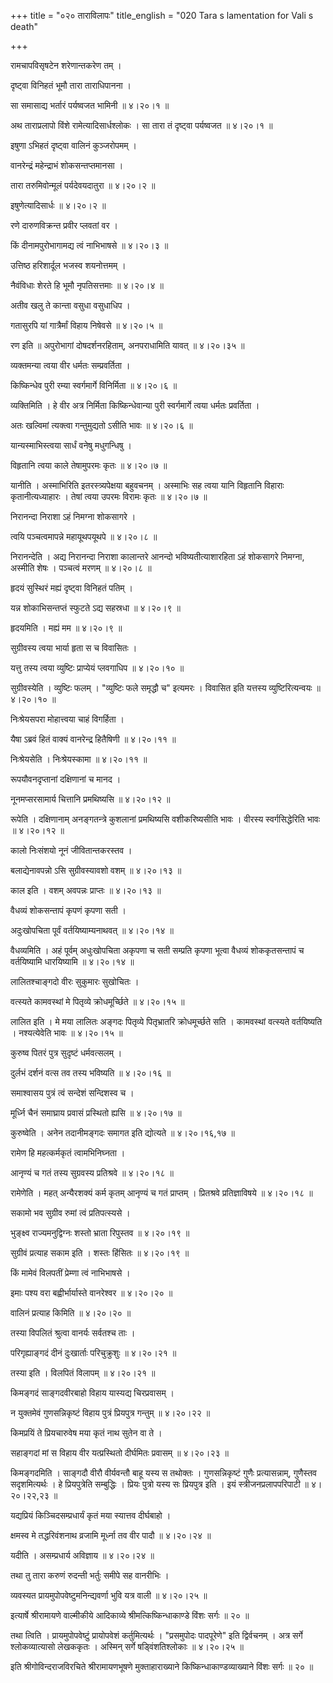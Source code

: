 +++
title = "०२० ताराविलापः"
title_english = "020 Tara s lamentation for Vali s death"

+++


रामचापविसृषटेन शरेणान्तकरेण तम् ।  

दृष्ट्वा विनिहतं भूमौ तारा ताराधिपानना ।  

सा समासाद्य भर्तारं पर्यष्वजत भामिनी  ॥  ४।२०।१  ॥   

अथ ताराप्रलापो विंशे रामेत्यादिसार्धश्लोकः । सा तारा तं दृष्ट्वा
पर्यष्वजत  ॥  ४।२०।१  ॥   

  

इषुणा ऽभिहतं दृष्ट्वा वालिनं कुञ्जरोपमम् ।  

वानरेन्द्रं महेन्द्राभं शोकसन्तप्तमानसा ।  

तारा तरुमिवोन्मूलं पर्यदेवयदातुरा  ॥  ४।२०।२  ॥   

इषुणेत्यादिसार्धः  ॥  ४।२०।२  ॥   

  

रणे दारुणविक्रन्त प्रवीर प्लवतां वर ।  

किं दीनामपुरोभागामद्य त्वं नाभिभाषसे  ॥  ४।२०।३  ॥   

उत्तिष्ठ हरिशार्दूल भजस्व शयनोत्तमम् ।  

नैवंविधाः शेरते हि भूमौ नृपतिसत्तमाः  ॥  ४।२०।४  ॥   

अतीव खलु ते कान्ता वसुधा वसुधाधिप ।  

गतासुरपि यां गात्रैर्मां विहाय निषेवसे  ॥  ४।२०।५  ॥   

रण इति  ॥  अपुरोभागां दोषदर्शनरहिताम्, अनपराधामिति यावत्  ॥  ४।२०।३५  ॥   

  

व्यक्तमन्या त्वया वीर धर्मतः सम्प्रवर्तिता ।  

किष्किन्धेव पुरी रम्या स्वर्गमार्गे विनिर्मिता  ॥  ४।२०।६  ॥   

व्यक्तिमिति । हे वीर अत्र निर्मिता किष्किन्धेवान्या पुरी स्वर्गमार्गे
त्वया धर्मतः प्रवर्तिता ।  

अतः खल्विमां त्यक्त्वा गन्तुमुद्यतो ऽसीति भावः  ॥  ४।२०।६  ॥   

  

यान्यस्माभिस्त्वया सार्धं वनेषु मधुगन्धिषु ।  

विहृतानि त्वया काले तेषामुपरमः कृतः  ॥  ४।२०।७  ॥   

यानीति । अस्माभिरिति इतरस्त्र्यपेक्षया बहुवचनम् । अस्माभिः सह त्वया यानि
विहृतानि विहाराः कृतानीत्यध्याहारः । तेषां त्वया उपरमः विरामः कृतः  ॥ 
४।२०।७  ॥   

  

निरानन्दा निराशा ऽहं निमग्ना शोकसागरे ।  

त्वयि पञ्चत्वमापन्ने महायूथपयूथपे  ॥  ४।२०।८  ॥   

निरानन्देति । अद्य निरानन्दा निराशा कालान्तरे आनन्दो भविष्यतीत्याशारहिता
ऽहं शोकसागरे निमग्ना, अस्मीति शेषः । पञ्चत्वं मरणम्  ॥  ४।२०।८  ॥   

  

हृदयं सुस्थिरं मह्यं दृष्ट्वा विनिहतं पतिम् ।  

यन्न शोकाभिसन्तप्तं स्फुटते ऽद्य सहस्रधा  ॥  ४।२०।९  ॥   

हृदयमिति । मह्यं मम  ॥  ४।२०।९  ॥   

  

सुग्रीवस्य त्वया भार्या हृता स च विवासितः ।  

यत्तु तस्य त्वया व्युष्टिः प्राप्येयं प्लवगाधिप  ॥  ४।२०।१०  ॥   

सुग्रीवस्येति । व्युष्टिः फलम् । "व्युष्टिः फले समृद्धौ च" इत्यमरः ।
विवासित इति यत्तस्य व्युष्टिरित्यन्वयः  ॥  ४।२०।१०  ॥   

  

निःश्रेयसपरा मोहात्त्वया चाहं विगर्हिता ।  

यैषा ऽब्रवं हितं वाक्यं वानरेन्द्र हितैषिणी  ॥  ४।२०।११  ॥   

निःश्रेयसेति । निःश्रेयस्कामा  ॥  ४।२०।११  ॥   

  

रूपयौवनदृप्तानां दक्षिणानां च मानद ।  

नूनमप्सरसामार्य चित्तानि प्रमथिष्यसि  ॥  ४।२०।१२  ॥   

रूपेति । दक्षिणानाम् अनङ्गतन्त्रे कुशलानां प्रमथिष्यसि वशीकरिष्यसीति
भावः । वीरस्य स्वर्गसिद्धेरिति भावः  ॥  ४।२०।१२  ॥   

  

कालो निःसंशयो नूनं जीवितान्तकरस्तव ।  

बलाद्येनावपन्नो ऽसि सुग्रीवस्यावशो वशम्  ॥  ४।२०।१३  ॥   

काल इति । वशम् अवपन्नः प्राप्तः  ॥  ४।२०।१३  ॥   

  

वैधव्यं शोकसन्तापं कृपणं कृपणा सती ।  

अदुःखोपचिता पूर्वं वर्तयिष्याम्यनाथवत्  ॥  ४।२०।१४  ॥   

वैधव्यमिति । अहं पूर्वम् अधुःखोपचिता अकृपणा च सती सम्प्रति कृपणा भूत्वा
वैधव्यं शोककृतसन्तापं च वर्तयिष्यामि धारयिष्यामि  ॥  ४।२०।१४  ॥   

  

लालितश्चाङ्गदो वीरः सुकुमारः सुखोचितः ।  

वत्स्यते कामवस्थां मे पितृव्ये क्रोधमूर्च्छिते  ॥  ४।२०।१५  ॥   

लालित इति । मे मया लालितः अङ्गदः पितृव्ये पितृभ्रातरि क्रोधमूर्च्छते सति
। कामवस्थां वत्स्यते वर्तयिष्यति । नश्यत्येवेति भावः  ॥  ४।२०।१५  ॥   

  

कुरुष्व पितरं पुत्र सुदृष्टं धर्मवत्सलम् ।  

दुर्लभं दर्शनं वत्स तव तस्य भविष्यति  ॥  ४।२०।१६  ॥   

समाश्वासय पुत्रं त्वं सन्देशं सन्दिशस्व च ।  

मूर्ध्नि चैनं समाघ्राय प्रवासं प्रस्थितो ह्यसि  ॥  ४।२०।१७  ॥   

कुरुष्वेति । अनेन तदानीमङ्गदः समागत इति द्योत्यते  ॥  ४।२०।१६,१७  ॥   

  

रामेण हि महत्कर्मकृतं त्वामभिनिघ्नता ।  

आनृण्यं च गतं तस्य सुग्रवस्य प्रतिश्रवे  ॥  ४।२०।१८  ॥   

रामेणेति । महत् अन्यैरशक्यं कर्म कृतम् आनृण्यं च गतं प्राप्तम् ।
प्रितश्रवे प्रतिज्ञाविषये  ॥  ४।२०।१८  ॥   

  

सकामो भव सुग्रीव रुमां त्वं प्रतिपत्स्यसे ।  

भुङ्क्ष्व राज्यमनुद्विग्नः शस्तो भ्राता रिपुस्तव  ॥  ४।२०।१९  ॥   

सुग्रीवं प्रत्याह सकाम इति । शस्तः हिंसितः  ॥  ४।२०।१९  ॥   

  

किं मामेवं विलपतीं प्रेम्णा त्वं नाभिभाषसे ।  

इमाः पश्य वरा बह्वीर्भार्यास्ते वानरेश्वर  ॥  ४।२०।२०  ॥   

वालिनं प्रत्याह किमिति  ॥  ४।२०।२०  ॥   

  

तस्या विपलितं श्रुत्वा वानर्यः सर्वतश्च ताः ।  

परिगृह्याङ्गदं दीनं दुःखार्ताः परिचुक्रुशुः  ॥  ४।२०।२१  ॥   

तस्या इति । विलपितं विलापम्  ॥  ४।२०।२१  ॥   

  

किमङ्गदं साङ्गदवीरबाहो विहाय यास्यद्य चिरप्रवासम् ।  

न युक्तमेवं गुणसन्निकृष्टं विहाय पुत्रं प्रियपुत्र गन्तुम्  ॥  ४।२०।२२
 ॥   

किमप्रयिं ते प्रियचारुवेष मया कृतं नाथ सुतेन वा ते ।  

सहाङ्गदां मां स विहाय वीर यत्प्रस्थितो दीर्घमितः प्रवासम्  ॥  ४।२०।२३
 ॥   

किमङ्गदमिति । साङ्गदौ वीरौ वीर्यवन्तौ बाहू यस्य स तथोक्तः ।
गुणसन्निकृष्टं गुणैः प्रत्यासन्नाम्, गुणैस्तव सदृशमित्यर्थः । हे
प्रियपुत्रेति सम्बुद्धिः । प्रियः पुत्रो यस्य सः प्रियपुत्र इति । इयं
स्त्रीजनप्रलापपरिपाटी  ॥  ४।२०।२२,२३  ॥   

  

यद्यप्रियं किञ्चिदसम्प्रधार्यं कृतं मया स्यात्तव दीर्घबाहो ।  

क्षमस्व मे तद्धरिवंशनाथ व्रजामि मूर्ध्ना तव वीर पादौ  ॥  ४।२०।२४  ॥   

यदीति । असम्प्रधार्य अविज्ञाय  ॥  ४।२०।२४  ॥   

  

तथा तु तारा करुणं रुदन्ती भर्तुः समीपे सह वानरीभिः ।  

व्यवस्यत प्रायमुपोपवेष्टुमनिन्द्यवर्णा भुवि यत्र वाली  ॥  ४।२०।२५  ॥   

इत्यार्षे श्रीरामायणे वाल्मीकीये आदिकाव्ये श्रीमत्किष्किन्धाकाण्डे विंशः
सर्गः  ॥  २०  ॥   

तथा त्विति । प्रायमुपोपवेष्टुं प्रायोपवेशं कर्तुमित्यर्थः । "प्रसमुपोदः
पादपूरेणे" इति द्विर्वचनम् । अत्र सर्गे श्लोकव्यात्यासो लेखककृतः ।
अस्मिन् सर्गे षड्विंशतिश्लोकाः  ॥  ४।२०।२५  ॥   

इति श्रीगोविन्दराजविरचिते श्रीरामायणभूषणे मुक्ताहाराख्याने
किष्किन्धाकाण्डव्याख्याने विंशः सर्गः  ॥  २०  ॥   


